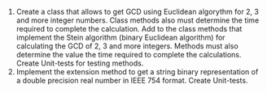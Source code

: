 1. Create a class that allows to get GCD using Euclidean algorythm for 2, 3 and more integer numbers. Class methods also
must determine the time required to complete the calculation.
Add to the class methods that implement the Stein algorithm
(binary Euclidean algorithm) for calculating the GCD of 2, 3 and more integers. Methods must also determine the value
the time required to complete the calculations. Create Unit-tests for
testing methods.
2. Implement the extension method to get a string binary
representation of a double precision real number in IEEE 754 format. Create Unit-tests.